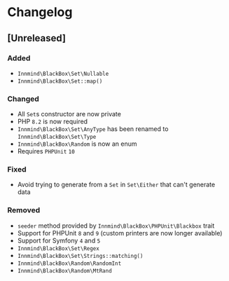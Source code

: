 # Changelog

## [Unreleased]

### Added

- `Innmind\BlackBox\Set\Nullable`
- `Innmind\BlackBox\Set::map()`

### Changed

- All `Set`s constructor are now private
- PHP `8.2` is now required
- `Innmind\BlackBox\Set\AnyType` has been renamed to `Innmind\BlackBox\Set\Type`
- `Innmind\BlackBox\Random` is now an enum
- Requires `PHPUnit` `10`

### Fixed

- Avoid trying to generate from a `Set` in `Set\Either` that can't generate data

### Removed

- `seeder` method provided by `Innmind\BlackBox\PHPUnit\Blackbox` trait
- Support for PHPUnit `8` and `9` (custom printers are now longer available)
- Support for Symfony `4` and `5`
- `Innmind\BlackBox\Set\Regex`
- `Innmind\BlackBox\Set\Strings::matching()`
- `Innmind\BlackBox\Random\RandomInt`
- `Innmind\BlackBox\Random\MtRand`
